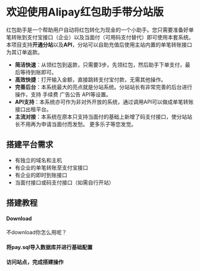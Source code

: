 # 欢迎使用Alipay红包助手带分站版
红包助手是一个帮助用户自动将红包转化为现金的一个小助手。您只需要准备好单笔转账到支付宝接口（企业）以及当面付（可用码支付替代）即可使用本套系统。
本项目支持**开通分站**以及**API**，分站可以自助充值后使用主站内置的单笔转账接口为其订单返款。

- **简洁快速**：从领红包到返款，只需要3步。先领红包，然后助手下单支付，最后等待到账即可。
- **高效快捷**：打开输入金额，直接跳转支付宝付款，无需其他操作。
- **完善后台**：本系统最大的亮点就是分站系统。分站站长有非常完善的后台进行操作，支持 手续费 广告公告 API等设置。
- **API支持**：本系统亦可作为非对外开放的系统，通过调用API可以做成单笔转账接口出租平台。
- **主流对接**：本系统在原本只支持当面付的基础上新增了码支付接口，使分站站长不用再为申请当面付而发愁。
更多乐子等您发觉。

## 搭建平台需求
- 有独立的域名和主机
- 有企业的单笔转账至支付宝接口
- 有企业的即时到账接口
- 当面付接口或码支付接口（如需自行开站）

## 搭建教程

#### Download
不download你怎么用呢？

#### 将pay.sql导入数据库并进行基础配置

#### 访问站点，完成搭建操作
